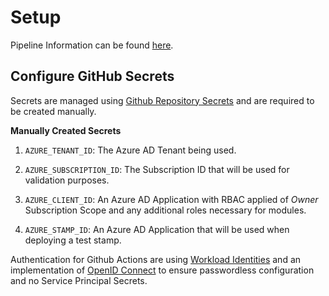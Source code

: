 # Setup

Pipeline Information can be found [here](pipelines.md).

## Configure GitHub Secrets

Secrets are managed using [Github Repository Secrets](https://docs.github.com/en/actions/reference/encrypted-secrets) and are required to be created manually.

**Manually Created Secrets**

1. `AZURE_TENANT_ID`: The Azure AD Tenant being used.

2. `AZURE_SUBSCRIPTION_ID`: The Subscription ID that will be used for validation purposes.

3. `AZURE_CLIENT_ID`: An Azure AD Application with RBAC applied of _Owner_ Subscription Scope and any additional roles necessary for modules.

4. `AZURE_STAMP_ID`: An Azure AD Application that will be used when deploying a test stamp.

Authentication for Github Actions are using [Workload Identities](https://learn.microsoft.com/en-us/azure/active-directory/develop/workload-identities-overview) and an implementation of [OpenID Connect](https://docs.github.com/en/actions/deployment/security-hardening-your-deployments/configuring-openid-connect-in-azure) to ensure passwordless configuration and no Service Principal Secrets.